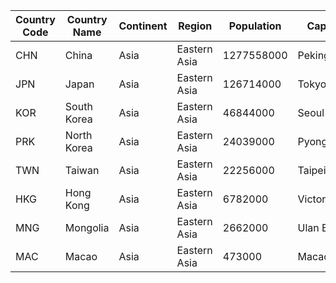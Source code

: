 | Country Code | Country Name | Continent | Region | Population | Capital |
| --- | --- | --- | --- | --- | --- |
| CHN | China | Asia | Eastern Asia | 1277558000 | Peking |
| JPN | Japan | Asia | Eastern Asia | 126714000 | Tokyo |
| KOR | South Korea | Asia | Eastern Asia | 46844000 | Seoul |
| PRK | North Korea | Asia | Eastern Asia | 24039000 | Pyongyang |
| TWN | Taiwan | Asia | Eastern Asia | 22256000 | Taipei |
| HKG | Hong Kong | Asia | Eastern Asia | 6782000 | Victoria |
| MNG | Mongolia | Asia | Eastern Asia | 2662000 | Ulan Bator |
| MAC | Macao | Asia | Eastern Asia | 473000 | Macao |
